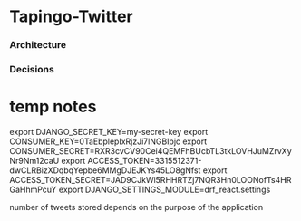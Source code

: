 # Tapingo-Twitter

### Architecture

### Decisions


# temp notes
export DJANGO_SECRET_KEY=my-secret-key
export CONSUMER_KEY=0TaEbplepIxRjzJi7lNGBIpjc
export CONSUMER_SECRET=RXR3cvCV90Cei4QEMFhBUcbTL3tkLOVHJuMZrvXyNr9Nm12caU
export ACCESS_TOKEN=3315512371-dwCLRBizXDqbqYepbe6MMgDJEJKYs45LO8gNfst
export ACCESS_TOKEN_SECRET=JAD9CJkWl5RHHRTZj7NQR3Hn0LOONofTs4HRGaHhmPcuY
export DJANGO_SETTINGS_MODULE=drf_react.settings

number of tweets stored depends on the purpose of the application
